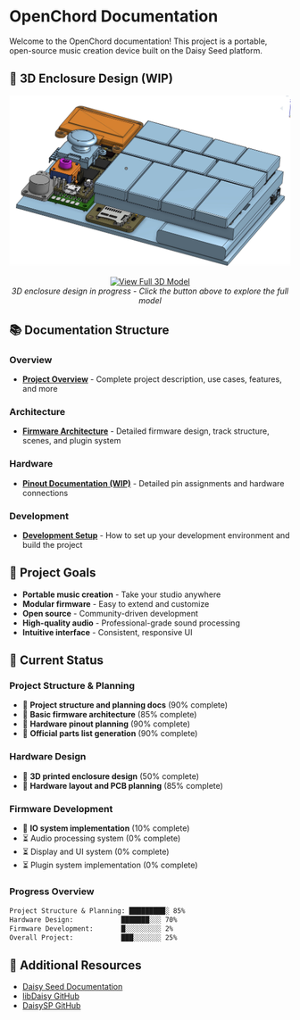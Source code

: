 # OpenChord Documentation

Welcome to the OpenChord documentation! This project is a portable, open-source music creation device built on the Daisy Seed platform.

## 🎨 3D Enclosure Design (WIP)

<div align="center">
  <img src="../images/WIP_Enclosure.jpeg" width="600" alt="OpenChord 3D Enclosure Design - Work in Progress">
  <br><br>
  <a href="https://cad.onshape.com/documents/ba31b49b2d69ae60e3c7e665/w/702c47d3131326b0bcdb3b01/e/0e96b76ad6aba8c5e2682321?renderMode=0&uiState=688ae55320c7c16e74ffb3b5">
    <img src="https://img.shields.io/badge/Onshape-View%20Full%203D%20Model-0066CC?style=for-the-badge&logo=onshape&logoColor=white" alt="View Full 3D Model">
  </a>
  <br>
  <em>3D enclosure design in progress - Click the button above to explore the full model</em>
</div>

## 📚 Documentation Structure

### Overview
- **[Project Overview](overview/project_overview.md)** - Complete project description, use cases, features, and more

### Architecture
- **[Firmware Architecture](architecture/firmware_architecture.md)** - Detailed firmware design, track structure, scenes, and plugin system

### Hardware
- **[Pinout Documentation (WIP)](hardware/pinout.md)** - Detailed pin assignments and hardware connections

### Development
- **[Development Setup](development/setup.md)** - How to set up your development environment and build the project

## 🎯 Project Goals

- **Portable music creation** - Take your studio anywhere
- **Modular firmware** - Easy to extend and customize
- **Open source** - Community-driven development
- **High-quality audio** - Professional-grade sound processing
- **Intuitive interface** - Consistent, responsive UI

## 🔧 Current Status

### Project Structure & Planning
- 🔄 **Project structure and planning docs** (90% complete)
- 🔄 **Basic firmware architecture** (85% complete)
- 🔄 **Hardware pinout planning** (90% complete)
- 🔄 **Official parts list generation** (90% complete)

### Hardware Design
- 🔄 **3D printed enclosure design** (50% complete)
- 🔄 **Hardware layout and PCB planning** (85% complete)

### Firmware Development
- 🔄 **IO system implementation** (10% complete)
- ⏳ Audio processing system (0% complete)
- ⏳ Display and UI system (0% complete)
- ⏳ Plugin system implementation (0% complete)

### Progress Overview
```
Project Structure & Planning: █████████░ 85%
Hardware Design:            ███████░░░ 70%
Firmware Development:       █░░░░░░░░░ 2%
Overall Project:            ███░░░░░░░ 25%
```

## 📖 Additional Resources

- [Daisy Seed Documentation](https://daisy.audio/)
- [libDaisy GitHub](https://github.com/electro-smith/libDaisy)
- [DaisySP GitHub](https://github.com/electro-smith/DaisySP) 